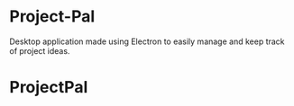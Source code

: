# Project-Pal
Desktop application made using Electron to easily manage and keep track of project ideas.
# ProjectPal

